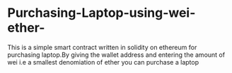 # Purchasing-Laptop-using-wei-ether-
This is a simple smart contract written in solidity on ethereum for purchasing laptop.By giving the wallet address and entering the amount of wei i.e a smallest denomiation of ether you can purchase a laptop
